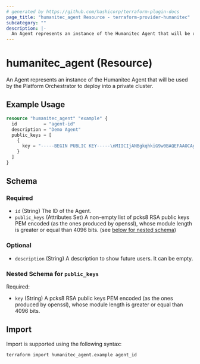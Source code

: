 ```yaml
---
# generated by https://github.com/hashicorp/terraform-plugin-docs
page_title: "humanitec_agent Resource - terraform-provider-humanitec"
subcategory: ""
description: |-
  An Agent represents an instance of the Humanitec Agent that will be used by the Platform Orchestrator to deploy into a private cluster.
---
```


# humanitec_agent (Resource)

An Agent represents an instance of the Humanitec Agent that will be used by the Platform Orchestrator to deploy into a private cluster.

## Example Usage

```terraform
resource "humanitec_agent" "example" {
  id          = "agent-id"
  description = "Demo Agent"
  public_keys = [
    {
      key = "-----BEGIN PUBLIC KEY-----\nMIICIjANBgkqhkiG9w0BAQEFAAOCAg8AMIICCgKCAgEAtVChdg1SCUsMEs9Zuiuj\nRCNF7yGbLc+7GxchgsLrRhvqRjLkNh/757rS5Xb6fn5PSdV34iKsM1t/DNrohD6n\n/qO5CFT9PmJscG92ONNrma9Q+G2VqgOcQTBsvROnOXt3/sz3KxoVg7PH+dvpPOc2\na3vYI094OQ9290BtORer0gjdiacCadXlIucrfwQHHns5FUv8kui+AJ/EMRCGANkL\nW7V8sgrDJsazd9K+kZt6nBR2oalzmkTdS37hP1CqK2UzzZg+W2g6MjHIe6XfYqJa\nRnOSFM6sqRSXcgNH9ClUcCBvoDXtC1UxwIqstaHqXiEYiBntpHc9b7YxEfAs0Y3K\n574vbkN45hnx4q1je2Ajipfi6rCrD5krCZ3m00NtoddgjuTL4a5p9UxmC99WXacu\nxflmkpdYjI4fqvbZYBjc4JWuW95iW213BN2dlqQaEIKhepjROXc4D9AhMTjo4Vlr\nPrl32RuSLc+ZepP3KWxC/1X92PvHsrgQ09X4a1qZY8iBG468G6v2jOeJYTWDcXR+\nbEcw9ziXQtqwnI+PZEzDAJKNYA1VGSGQ1cr27aNUH6HcEb05mwIHXom7fYL1sEye\nWfJuEsiO2vlIh5L8FbyuNjafAPJHtw3TJAcq9JY7RGgM9fhc2NKLKnIKARBsycCS\nF+tcM6Fm/SqGiW7McuKcGsECAwEAAQ==\n-----END PUBLIC KEY-----\n"
    }
  ]
}
```

<!-- schema generated by tfplugindocs -->
## Schema

### Required

- `id` (String) The ID of the Agent.
- `public_keys` (Attributes Set) A non-empty list of pcks8 RSA public keys PEM encoded (as the ones produced by openssl), whose module length is greater or equal than 4096 bits. (see [below for nested schema](#nestedatt--public_keys))

### Optional

- `description` (String) A description to show future users. It can be empty.

<a id="nestedatt--public_keys"></a>
### Nested Schema for `public_keys`

Required:

- `key` (String) A pcks8 RSA public keys PEM encoded (as the ones produced by openssl), whose module length is greater or equal than 4096 bits.

## Import

Import is supported using the following syntax:

```shell
terraform import humanitec_agent.example agent_id
```

